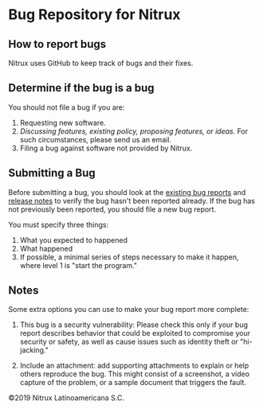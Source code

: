 # Bug Repository for Nitrux
## How to report bugs
Nitrux uses GitHub to keep track of bugs and their fixes.

## Determine if the bug is a bug
You should not file a bug if you are:

1. Requesting new software.
2. _Discussing features, existing policy, proposing features, or ideas._ For such circumstances, please send us an email.
3. Filing a bug against software not provided by Nitrux.

## Submitting a Bug

Before submitting a bug, you should look at the [existing bug reports](https://github.com/Nitrux/nitrux-bug-tracker/issues) and [release notes](https://nxos.org/changelog) to verify the bug hasn't been reported already. If the bug has not previously been reported, you should file a new bug report.

You must specify three things:

1. What you expected to happened
2. What happened
3. If possible, a minimal series of steps necessary to make it happen, where level 1 is "start the program."

## Notes

Some extra options you can use to make your bug report more complete:

1. This bug is a security vulnerability: Please check this only if your bug report describes behavior that could be exploited to compromise your security or safety, as well as cause issues such as identity theft or "hi-jacking."

2. Include an attachment: add supporting attachments to explain or help others reproduce the bug. This might consist of a screenshot, a video capture of the problem, or a sample document that triggers the fault.

©2019 Nitrux Latinoamericana S.C.
